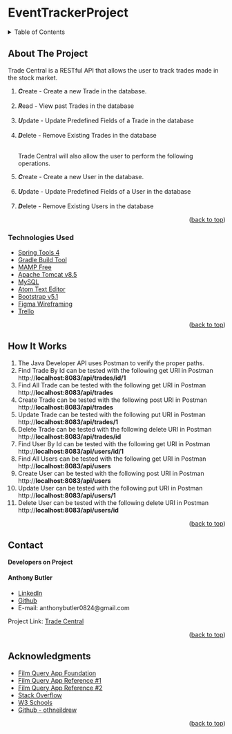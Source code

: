 # EventTrackerProject

<!-- PROJECT LOGO -->

<!-- TABLE OF CONTENTS -->

<details>
  <summary>Table of Contents</summary>
  <ul>
    <li>
      <a href="#about-the-project">About The Project</a>
  </ul>
  <ul>
    <li><a href="#technologies-used">Technologies Used</a></li>
  </ul>
  </li>
  <ul>
    <li><a href="#howitworks">How It Works</a></li>
  </ul>
  <ul>
    <li><a href="#contact">Contact</a></li>
  </ul>

  <ul>
    <li><a href="#acknowledgments">Acknowledgments</a></li>
  </ul>

</details>

<!-- ABOUT THE PROJECT -->

## About The Project

<p>Trade Central is a RESTful API that allows the user to track trades made in the stock market.</p>
<ol>
  <li><strong><em>C</em></strong>reate - Create a new Trade in the database.</li>
  <br>
  <li><strong><em>R</em></strong>ead - View past Trades in the database</li>
  <br>
  <li><strong><em>U</em></strong>pdate - Update Predefined Fields of a Trade in the database</li>
  <br>
  <li><strong><em>D</em></strong>elete - Remove Existing Trades in the database</li>
  <br>
  <p>Trade Central will also allow the user to perform the following operations. </p>

  <li><strong><em>C</em></strong>reate - Create a new User in the database.</li>
  <br>
  <li><strong><em>U</em></strong>pdate - Update Predefined Fields of a User in the database</li>
  <br>
  <li><strong><em>D</em></strong>elete - Remove Existing Users in the database</li>
</ol>


<p align="right">(<a href="#top">back to top</a>)</p>

### Technologies Used

- [Spring Tools 4](https://spring.io/tools)
- [Gradle Build Tool](https://gradle.org/install/)
- [MAMP Free](https://www.mamp.info/en/mac/)
- [Apache Tomcat v8.5](https://tomcat.apache.org/)
- [MySQL](https://www.mysql.com/)
- [Atom Text Editor](https://atom.io/)
- [Bootstrap v5.1](https://getbootstrap.com)
- [Figma Wireframing](https://www.figma.com)
- [Trello](https://trello.com)

<p align="right">(<a href="#top">back to top</a>)</p>

## How It Works

<ol>
<li>
The Java Developer API uses Postman to verify the proper paths.
</li>

<li>
Find Trade By Id can be tested with the following get URI in Postman http://<strong>localhost:8083/api/trades/id/1</strong>
</li>

<li>
Find All Trade can be tested with the following get URI in Postman http://<strong>localhost:8083/api/trades</strong>
</li>

<li>
Create Trade can be tested with the following post URI in Postman http://<strong>localhost:8083/api/trades</strong>
</li>

<li>
Update Trade can be tested with the following put URI in Postman http://<strong>localhost:8083/api/trades/1</strong>
</li>

<li>
Delete Trade can be tested with the following delete URI in Postman http://<strong>localhost:8083/api/trades/id</strong>
</li>

<li>
Find User By Id can be tested with the following get URI in Postman http://<strong>localhost:8083/api/users/id/1</strong>
</li>

<li>
Find All Users can be tested with the following get URI in Postman http://<strong>localhost:8083/api/users</strong>
</li>

<li>
Create User can be tested with the following post URI in Postman http://<strong>localhost:8083/api/users</strong>
</li>

<li>
Update User can be tested with the following put URI in Postman http://<strong>localhost:8083/api/users/1</strong>
</li>

<li>
Delete User can be tested with the following delete URI in Postman http://<strong>localhost:8083/api/users/id</strong>
</li>
</ol>

<p align="right">(<a href="#top">back to top</a>)</p>

## Contact

<strong>Developers on Project</strong>

<h4>Anthony Butler</h4>

<ul>
  <li><a href="http://www.linkedin.com/in/anthony-tyler-butler">LinkedIn</a></li>
  <li><a href="https://github.com/anthonyb0824">Github</a></li>
  <li> E-mail: anthonybutler0824@gmail.com</li>
</ul>

Project Link: [Trade Central](https://github.com/anthonyb0824/EventTrackerProject)

<p align="right">(<a href="#top">back to top</a>)</p>

<!-- ACKNOWLEDGMENTS -->

## Acknowledgments

- [Film Query App Foundation](https://github.com/anthonyb0824/FilmQueryProject)
- [Film Query App Reference #1](https://github.com/Cagugu/FilmQueryProject)
- [Film Query App Reference #2](https://github.com/acorneld/FilmQueryProject)
- [Stack Overflow](https://stackoverflow.com/)
- [W3 Schools](https://www.w3schools.com/)
- [Github - othneildrew](https://github.com/othneildrew/Best-README-Template)

<p align="right">(<a href="#top">back to top</a>)</p>
